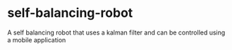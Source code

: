 # self-balancing-robot
A self balancing robot that uses a kalman filter and can be controlled using a mobile application
